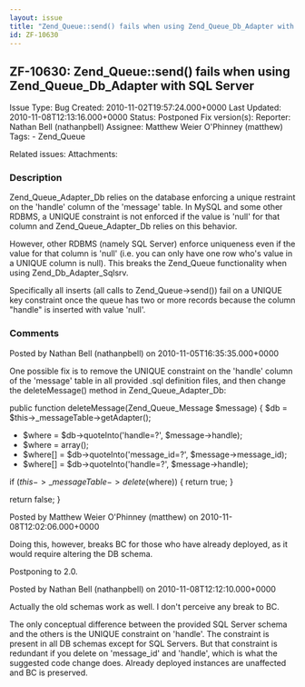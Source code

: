 ```yaml
---
layout: issue
title: "Zend_Queue::send() fails when using Zend_Queue_Db_Adapter with SQL Server"
id: ZF-10630
---
```


ZF-10630: Zend\_Queue::send() fails when using Zend\_Queue\_Db\_Adapter with SQL Server
---------------------------------------------------------------------------------------

 Issue Type: Bug Created: 2010-11-02T19:57:24.000+0000 Last Updated: 2010-11-08T12:13:16.000+0000 Status: Postponed Fix version(s): 
 Reporter:  Nathan Bell (nathanpbell)  Assignee:  Matthew Weier O'Phinney (matthew)  Tags: - Zend\_Queue
 
 Related issues: 
 Attachments: 
### Description

Zend\_Queue\_Adapter\_Db relies on the database enforcing a unique restraint on the 'handle' column of the 'message' table. In MySQL and some other RDBMS, a UNIQUE constraint is not enforced if the value is 'null' for that column and Zend\_Queue\_Adapter\_Db relies on this behavior.

However, other RDBMS (namely SQL Server) enforce uniqueness even if the value for that column is 'null' (i.e. you can only have one row who's value in a UNIQUE column is null). This breaks the Zend\_Queue functionality when using Zend\_Db\_Adapter\_Sqlsrv.

Specifically all inserts (all calls to Zend\_Queue->send()) fail on a UNIQUE key constraint once the queue has two or more records because the column "handle" is inserted with value 'null'.

 

 

### Comments

Posted by Nathan Bell (nathanpbell) on 2010-11-05T16:35:35.000+0000

One possible fix is to remove the UNIQUE constraint on the 'handle' column of the 'message' table in all provided .sql definition files, and then change the deleteMessage() method in Zend\_Queue\_Adapter\_Db:

public function deleteMessage(Zend\_Queue\_Message $message) { $db = $this->\_messageTable->getAdapter();

- $where = $db->quoteInto('handle=?', $message->handle);
- $where = array();
- $where[] = $db->quoteInto('message\_id=?', $message->message\_id);
- $where[] = $db->quoteInto('handle=?', $message->handle);

if ($this->\_messageTable->delete($where)) { return true; }

return false; }
 


 

Posted by Matthew Weier O'Phinney (matthew) on 2010-11-08T12:02:06.000+0000

Doing this, however, breaks BC for those who have already deployed, as it would require altering the DB schema.

Postponing to 2.0.

 

 

Posted by Nathan Bell (nathanpbell) on 2010-11-08T12:12:10.000+0000

Actually the old schemas work as well. I don't perceive any break to BC.

The only conceptual difference between the provided SQL Server schema and the others is the UNIQUE constraint on 'handle'. The constraint is present in all DB schemas except for SQL Servers. But that constraint is redundant if you delete on 'message\_id' and 'handle', which is what the suggested code change does. Already deployed instances are unaffected and BC is preserved.

 

 